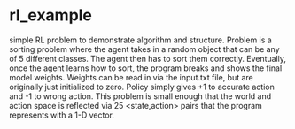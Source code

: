 # rl_example
simple RL problem to demonstrate algorithm and structure. Problem is a sorting problem where the agent takes in a random object that can be any of 5 different classes. The agent then has to sort them correctly. Eventually, once the agent learns how to sort, the program breaks and shows the final model weights. Weights can be read in via the input.txt file, but are originally just initialized to zero. Policy simply gives +1 to accurate action and -1 to wrong action. This problem is small enough that the world and action space is reflected via 25 <state,action> pairs that the program represents with a 1-D vector.
